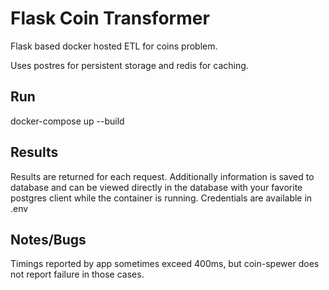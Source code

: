 # Flask Coin Transformer

Flask based docker hosted ETL for coins problem.

Uses postres for persistent storage and redis for caching.

## Run

docker-compose up --build

## Results

Results are returned for each request.  Additionally information is saved to database and can be viewed directly in the database with your favorite postgres client while
the container is running.  Credentials are available in .env

## Notes/Bugs

Timings reported by app sometimes exceed 400ms, but coin-spewer does not report failure in those cases.
